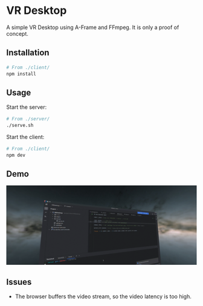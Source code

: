 # VR Desktop

A simple VR Desktop using A-Frame and FFmpeg. It is only a proof of concept.

## Installation

```bash
# From ./client/
npm install
```

## Usage

Start the server:

```bash
# From ./server/
./serve.sh
```

Start the client:

```bash
# From ./client/
npm dev
```

## Demo

![docs/screenshot.png](docs/screenshot.png)

## Issues

- The browser buffers the video stream, so the video latency is too high.